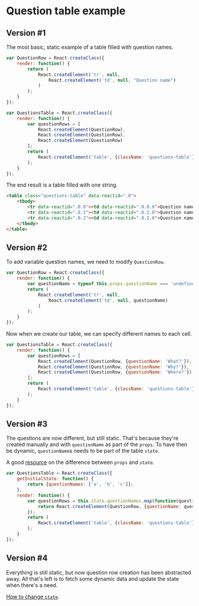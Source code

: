 # Question table example

## Version #1

The most basic, static example of a table filled with question names.

```javascript
var QuestionRow = React.createClass({
    render: function() {
        return (
            React.createElement('tr', null, 
                React.createElement('td', null, "Question name")
            )
        );
    }
});

var QuestionsTable = React.createClass({
    render: function() {
        var questionRows = [
            React.createElement(QuestionRow),
            React.createElement(QuestionRow),
            React.createElement(QuestionRow)
        ];
        return (
            React.createElement('table', {className: 'questions-table'}, questionRows)
        );
    }
});
```

The end result is a table filled with one string.

```html
<table class="questions-table" data-reactid=".0">
    <tbody>
        <tr data-reactid=".0.0"><td data-reactid=".0.0.0">Question name</td></tr>
        <tr data-reactid=".0.1"><td data-reactid=".0.1.0">Question name</td></tr>
        <tr data-reactid=".0.2"><td data-reactid=".0.2.0">Question name</td></tr>
    </tbody>
</table>
```

## Version #2

To add variable question names, we need to modify `QuestionRow`.

```javascript
var QuestionRow = React.createClass({
    render: function() {
        var questionName = typeof this.props.questionName === 'undefined' ? '' : this.props.questionName;
        return (
            React.createElement('tr', null, 
                React.createElement('td', null, questionName)
            )
        );
    }
});
```

Now when we create our table, we can specify different names to each cell.

```javascript
var QuestionsTable = React.createClass({
    render: function() {
        var questionRows = [
            React.createElement(QuestionRow, {questionName: 'What?'}),
            React.createElement(QuestionRow, {questionName: 'Why?'}),
            React.createElement(QuestionRow, {questionName: 'Where?'})
        ];
        return (
            React.createElement('table', {className: 'questions-table'}, questionRows)
        );
    }
});
```

## Version #3

The questions are now different, but still static. That's because they're created manually and with `questionName` as part of the `props`. To have then be dynamic, `questionName`s needs to be part of the table `state`.

A good [resource](https://github.com/uberVU/react-guide/blob/master/props-vs-state.md) on the difference between `props` and `state`.

```javascript
var QuestionsTable = React.createClass({
    getInitialState: function() {
        return {questionNames: ['a', 'b', 'c']};
    },
    render: function() {
        var questionRows = this.state.questionNames.map(function(questionName) {
            return React.createElement(QuestionRow, {questionName: questionName});
        });
        return (
            React.createElement('table', {className: 'questions-table'}, questionRows)
        );
    }
});
```

## Version #4

Everything is still static, but now question row creation has been abstracted away. All that's left is to fetch some dynamic data and update the state when there's a need.

[How to change `state`](https://facebook.github.io/react/docs/component-api.html).